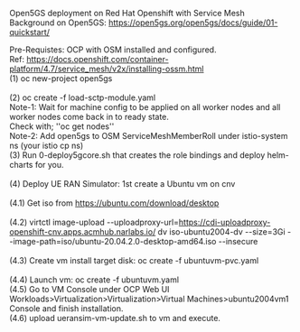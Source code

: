 Open5GS deployment on Red Hat Openshift with Service Mesh<br>
Background on Open5GS: https://open5gs.org/open5gs/docs/guide/01-quickstart/ <br>

Pre-Requistes: OCP with OSM installed and configured.<br>
Ref: https://docs.openshift.com/container-platform/4.7/service_mesh/v2x/installing-ossm.html <br>
(1) oc new-project open5gs<br><br>
(2) oc create -f load-sctp-module.yaml<br>
Note-1: Wait for machine config to be applied on all worker nodes and all worker nodes come back in to ready state.<br>
Check with; ''oc get nodes'' <br>
Note-2: Add open5gs to OSM ServiceMeshMemberRoll under istio-system ns (your istio cp ns)<br>
(3) Run 0-deploy5gcore.sh that creates the role bindings and deploy helm-charts for you. <br><br>
(4) Deploy UE RAN Simulator: 1st create a Ubuntu vm on cnv <br><br>
(4.1) Get iso from https://ubuntu.com/download/desktop <br><br>
(4.2) virtctl image-upload --uploadproxy-url=https://cdi-uploadproxy-openshift-cnv.apps.acmhub.narlabs.io/ dv iso-ubuntu2004-dv --size=3Gi --image-path=iso/ubuntu-20.04.2.0-desktop-amd64.iso --insecure <br><br>
(4.3) Create vm install target disk:  oc create -f ubuntuvm-pvc.yaml <br><br>
(4.4) Launch vm: oc create -f ubuntuvm.yaml <br>
(4.5) Go to VM Console under OCP Web UI Workloads>Virtualization>Virtualization>Virtual Machines>ubuntu2004vm1 Console and finish installation.<br>
(4.6) upload ueransim-vm-update.sh to vm and execute. <br>
